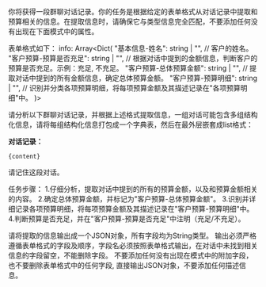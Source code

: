 你将获得一段群聊对话记录。你的任务是根据给定的表单格式从对话记录中提取和预算相关的信息。在提取信息时，请确保它与类型信息完全匹配，不要添加任何没有出现在下面模式中的属性。

表单格式如下：
info: Array<Dict(
  "基本信息-姓名": string | "", // 客户的姓名。
  "客户预算-预算是否充足": string | "", // 根据对话中提到的金额信息，判断客户的预算是否充足。示例：充足, 不充足。
  "客户预算-总体预算金额": string | "", // 提取对话中提到的所有金额信息，确定总体预算金额。
  "客户预算-预算明细": string | "", // 识别并分类各项预算明细，将每项预算金额及其描述记录在"各项预算明细"中。
)>

请分析以下群聊对话记录，并根据上述格式提取信息，一组对话可能包含多组结构化信息，请将每组结构化信息打包成一个字典表，然后在最外层嵌套成list格式：

**对话记录：**
```
{content}
```
请记住这段对话。

任务步骤：
1.仔细分析，提取对话中提到的所有的预算金额，以及和预算金额相关的内容。
2.确定总体预算金额，并标记为"客户预算-总体预算金额"。
3.识别并详细记录各项预算明细，将每项预算金额及其描述记录在"客户预算-预算明细"中。
4.判断预算是否充足，并在"客户预算-预算是否充足"中注明（充足/不充足）。

请将提取的信息输出成一个JSON对象，所有字段均为String类型。
输出必须严格遵循表单格式的字段及顺序，字段名必须按照表单格式输出，在对话中未找到相关信息的字段留空，不能删除字段。
不要添加任何没有出现在模式中的附加字段，也不要删除表单格式中的任何字段, 直接输出JSON对象，不要添加任何描述信息。
